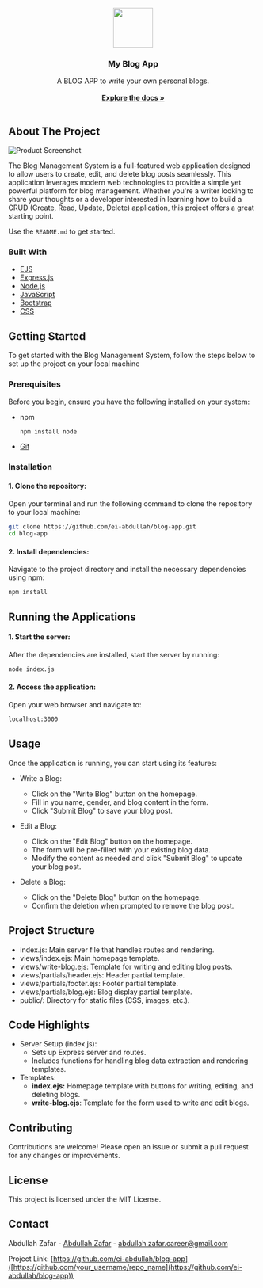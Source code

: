 <br/>
<div align="center">
<a href="https://github.com/ei-abdullah">
<img src="https://avatars.githubusercontent.com/u/122219426?v=4 alt="Logo" width="80" height="80">
</a>
<h3 align="center">My Blog App</h3>
<p align="center">
A BLOG APP to write your own personal blogs.
<br/>
<br/>
<a href="https://github.com/ei-abdullah/blog-app"><strong>Explore the docs »</strong></a>
<br/>
<br/>
</p>
</div>

## About The Project

![Product Screenshot](https://images.pexels.com/photos/262508/pexels-photo-262508.jpeg?auto=compress&cs=tinysrgb&w=1260&h=750&dpr=1)

The Blog Management System is a full-featured web application designed to allow users to create, edit, and delete blog posts seamlessly. This application leverages modern web technologies to provide a simple yet powerful platform for blog management. Whether you're a writer looking to share your thoughts or a developer interested in learning how to build a CRUD (Create, Read, Update, Delete) application, this project offers a great starting point.

Use the `README.md` to get started.

### Built With

- [EJS](https://ejs.co/)
- [Express.js](https://expressjs.com/)
- [Node.js](https://nodejs.org/en)
- [JavaScript](https://developer.mozilla.org/en-US/docs/Web/JavaScript)
- [Bootstrap](https://getbootstrap.com)
- [CSS](https://developer.mozilla.org/en-US/docs/Learn/CSS)

## Getting Started

To get started with the Blog Management System, follow the steps below to set up the project on your local machine

### Prerequisites

Before you begin, ensure you have the following installed on your system:

- npm
  ```sh
  npm install node
  ```
- [Git](https://git-scm.com/)

### Installation

#### 1. Clone the repository:

Open your terminal and run the following command to clone the repository to your local machine:

```sh
git clone https://github.com/ei-abdullah/blog-app.git
cd blog-app
```

#### 2. Install dependencies:

Navigate to the project directory and install the necessary dependencies using npm:

```sh
npm install
```

## Running the Applications

#### 1. Start the server:

After the dependencies are installed, start the server by running:

```sh
node index.js
```

#### 2. Access the application:

Open your web browser and navigate to:

```sh
localhost:3000
```

## Usage

Once the application is running, you can start using its features:

- Write a Blog:

  - Click on the "Write Blog" button on the homepage.
  - Fill in you name, gender, and blog content in the form.
  - Click "Submit Blog" to save your blog post.

- Edit a Blog:

  - Click on the "Edit Blog" button on the homepage.
  - The form will be pre-filled with your existing blog data.
  - Modify the content as needed and click "Submit Blog" to update your blog post.

- Delete a Blog:
  - Click on the "Delete Blog" button on the homepage.
  - Confirm the deletion when prompted to remove the blog post.

## Project Structure

- index.js: Main server file that handles routes and rendering.
- views/index.ejs: Main homepage template.
- views/write-blog.ejs: Template for writing and editing blog posts.
- views/partials/header.ejs: Header partial template.
- views/partials/footer.ejs: Footer partial template.
- views/partials/blog.ejs: Blog display partial template.
- public/: Directory for static files (CSS, images, etc.).

## Code Highlights

- Server Setup (index.js):
  - Sets up Express server and routes.
  - Includes functions for handling blog data extraction and rendering templates.
- Templates:
  - <strong>index.ejs:</strong> Homepage template with buttons for writing, editing, and deleting blogs.
  - <strong>write-blog.ejs</strong>: Template for the form used to write and edit blogs.

## Contributing

Contributions are welcome! Please open an issue or submit a pull request for any changes or improvements.

## License

This project is licensed under the MIT License.

## Contact

Abdullah Zafar - [Abdullah Zafar](https://www.linkedin.com/in/eiabdullah/) - abdullah.zafar.career@gmail.com

Project Link: [https://github.com/ei-abdullah/blog-app]([https://github.com/your_username/repo_name](https://github.com/ei-abdullah/blog-app))
